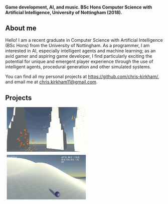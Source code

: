 #### Game development, AI, and music. BSc Hons Computer Science with Artificial Intelligence, University of Nottingham (2018).

## About me
Hello! I am a recent graduate in Computer Science with Artificial Intelligence (BSc Hons) from the University of Nottingham.
As a programmer, I am interested in AI, especially intelligent agents and machine learning; as an avid gamer and aspiring game developer, I find particularly exciting the potential for unique and emergent player experience through the use of intelligent agents, procedural generation and other simulated systems.

You can find all my personal projects at <https://github.com/chris-kirkham/>, and email me at <chris.kirkham11@gmail.com>. 

## Projects
<div>
  <a href="boids.html" title="Boids">
    <img src="images/boids/README_1.gif" style="float: center; width: 50%; margin-left: 1%; margin-right: 1%; margin-bottom: 0.5em;"/>
  </a>
  <a href="endlessRoller.html" title="Endless Roller">
    <img src="images/endless-roller/README_Camera.gif" style="float:center; width: 50%; margin-left: 1%; margin-right: 1%; margin-bottom:     0.5em;"/>
  </a>
  <p style="clear: both;"></p>
</div>
